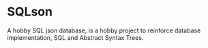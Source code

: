 # SQLson

A hobby SQL json database, is a hobby project to reinforce database implementation, SQL and Abstract Syntax Trees.
